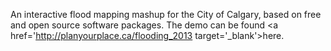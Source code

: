 An interactive flood mapping mashup for the City of Calgary, based on free and open source software packages. The demo can be found <a href='http://planyourplace.ca/flooding_2013 target='_blank'>here</a>. 
